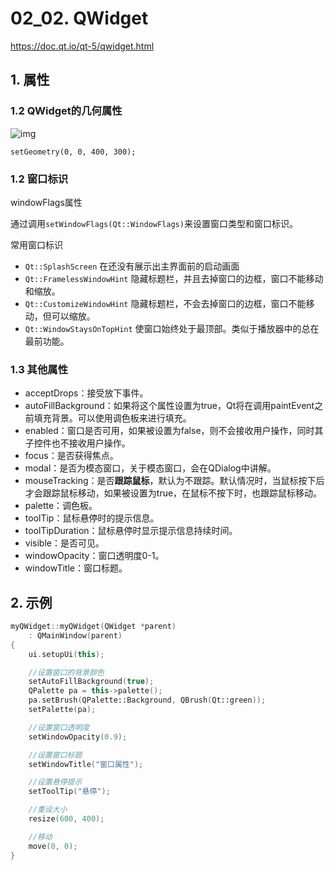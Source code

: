 # 02_02. QWidget

https://doc.qt.io/qt-5/qwidget.html

## 1. 属性

### 1.2 QWidget的几何属性

![img](assets/v2-b2601bff061435c50a57035de0b826db_hd.jpg)

```
setGeometry(0, 0, 400, 300);
```

### 1.2 窗口标识

windowFlags属性

通过调用`setWindowFlags(Qt::WindowFlags)`来设置窗口类型和窗口标识。

常用窗口标识

- `Qt::SplashScreen` 在还没有展示出主界面前的启动画面
- `Qt::FramelessWindowHint` 隐藏标题栏，并且去掉窗口的边框，窗口不能移动和缩放。
- `Qt::CustomizeWindowHint` 隐藏标题栏，不会去掉窗口的边框，窗口不能移动，但可以缩放。
- `Qt::WindowStaysOnTopHint` 使窗口始终处于最顶部。类似于播放器中的总在最前功能。

### 1.3 其他属性

- acceptDrops：接受放下事件。
- autoFillBackground：如果将这个属性设置为true，Qt将在调用paintEvent之前填充背景。可以使用调色板来进行填充。
- enabled：窗口是否可用，如果被设置为false，则不会接收用户操作，同时其子控件也不接收用户操作。
- focus：是否获得焦点。
- modal：是否为模态窗口，关于模态窗口，会在QDialog中讲解。
- mouseTracking：是否**跟踪鼠标**，默认为不跟踪。默认情况时，当鼠标按下后才会跟踪鼠标移动，如果被设置为true，在鼠标不按下时，也跟踪鼠标移动。
- palette：调色板。
- toolTip：鼠标悬停时的提示信息。
- toolTipDuration：鼠标悬停时显示提示信息持续时间。
- visible：是否可见。
- windowOpacity：窗口透明度0-1。
- windowTitle：窗口标题。

## 2. 示例

```c++
myQWidget::myQWidget(QWidget *parent)
	: QMainWindow(parent)
{
	ui.setupUi(this);

	//设置窗口的背景颜色
	setAutoFillBackground(true);
	QPalette pa = this->palette();
	pa.setBrush(QPalette::Background, QBrush(Qt::green));
	setPalette(pa);

	//设置窗口透明度
	setWindowOpacity(0.9);

	//设置窗口标题
	setWindowTitle("窗口属性");

	//设置悬停提示
	setToolTip("悬停");

	//重设大小
	resize(600, 400);

	//移动
	move(0, 0);
}
```

